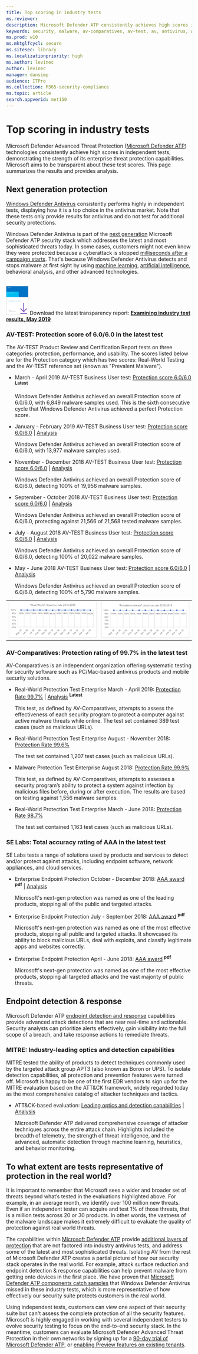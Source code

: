 ```yaml
---
title: Top scoring in industry tests
ms.reviewer: 
description: Microsoft Defender ATP consistently achieves high scores in independent tests. View the latest scores and analysis.
keywords: security, malware, av-comparatives, av-test, av, antivirus, windows, defender, scores, endpoint detection and response, next generation protection, MITRE, WDATP
ms.prod: w10
ms.mktglfcycl: secure
ms.sitesec: library
ms.localizationpriority: high
ms.author: levinec
author: levinec
manager: dansimp
audience: ITPro
ms.collection: M365-security-compliance  
ms.topic: article
search.appverid: met150
---
```


# Top scoring in industry tests

Microsoft Defender Advanced Threat Protection ([Microsoft Defender ATP](https://www.microsoft.com/en-us/WindowsForBusiness/windows-atp?ocid=cx-docs-avreports)) technologies consistently achieve high scores in independent tests, demonstrating the strength of its enterprise threat protection capabilities. Microsoft aims to be transparent about these test scores. This page summarizes the results and provides analysis.

## Next generation protection

[Windows Defender Antivirus](https://docs.microsoft.com/windows/security/threat-protection/windows-defender-antivirus/windows-defender-antivirus-in-windows-10?ocid=cx-docs-avreports) consistently performs highly in independent tests, displaying how it is a top choice in the antivirus market. Note that these tests only provide results for antivirus and do not test for additional security protections.

Windows Defender Antivirus is  part of the  [next generation](https://www.youtube.com/watch?v=Xy3MOxkX_o4) Microsoft Defender ATP security stack which addresses the latest and most sophisticated threats today. In some cases, customers might not even know they were protected because a cyberattack is stopped [milliseconds after a campaign starts](https://cloudblogs.microsoft.com/microsoftsecure/2018/03/07/behavior-monitoring-combined-with-machine-learning-spoils-a-massive-dofoil-coin-mining-campaign?ocid=cx-docs-avreports). That's because Windows Defender Antivirus detects and stops malware at first sight by using [machine learning](https://cloudblogs.microsoft.com/microsoftsecure/2018/06/07/machine-learning-vs-social-engineering?ocid=cx-docs-avreports), [artificial intelligence](https://cloudblogs.microsoft.com/microsoftsecure/2018/02/14/how-artificial-intelligence-stopped-an-emotet-outbreak?ocid=cx-docs-avreports), behavioral analysis, and other advanced technologies.
<br><br>

![Graph describing Real-World detection rate](./images/transparency-report-purple-60.png) Download the latest transparency report: [**Examining industry test results, May 2019**](https://query.prod.cms.rt.microsoft.com/cms/api/am/binary/RE33cdd)

### AV-TEST: Protection score of 6.0/6.0 in the latest test

The AV-TEST Product Review and Certification Report tests on three categories: protection, performance, and usability. The scores listed below are for the Protection category which has two scores: Real-World Testing and the AV-TEST reference set (known as "Prevalent Malware").

- March - April 2019 AV-TEST Business User test: [Protection score 6.0/6.0](https://www.av-test.org/en/antivirus/business-windows-client/windows-10/april-2019/microsoft-windows-defender-antivirus-4.18-191517/) <sup>**Latest**</sup>

     Windows Defender Antivirus achieved an overall Protection score of 6.0/6.0, with 6,849 malware samples used. This is the sixth consecutive cycle that Windows Defender Antivirus achieved a perfect Protection score.

- January - February 2019 AV-TEST Business User test: [Protection score 6.0/6.0](https://www.av-test.org/en/antivirus/business-windows-client/windows-10/february-2019/microsoft-windows-defender-antivirus-4.18-190611/) | [Analysis](https://query.prod.cms.rt.microsoft.com/cms/api/am/binary/RE33cdd)

    Windows Defender Antivirus achieved an overall Protection score of 6.0/6.0, with 13,977 malware samples used.

- November - December 2018 AV-TEST Business User test: [Protection score 6.0/6.0](https://www.av-test.org/en/antivirus/business-windows-client/windows-10/december-2018/microsoft-windows-defender-antivirus-4.18-185074/) | [Analysis](https://query.prod.cms.rt.microsoft.com/cms/api/am/binary/RWusR9)

    Windows Defender Antivirus achieved an overall Protection score of 6.0/6.0, detecting 100% of 19,956 malware samples.

- September - October 2018 AV-TEST Business User test: [Protection score 6.0/6.0](https://www.av-test.org/en/antivirus/business-windows-client/windows-10/october-2018/microsoft-windows-defender-antivirus-4.18-184174/) | [Analysis](https://query.prod.cms.rt.microsoft.com/cms/api/am/binary/RWqOqD)

    Windows Defender Antivirus achieved an overall Protection score of 6.0/6.0, protecting against 21,566 of 21,568 tested malware samples.

- July - August 2018 AV-TEST Business User test: [Protection score 6.0/6.0](https://www.av-test.org/en/antivirus/business-windows-client/windows-10/august-2018/microsoft-windows-defender-antivirus-4.12--4.18-183212/) | [Analysis](https://query.prod.cms.rt.microsoft.com/cms/api/am/binary/RE2IL3Y)

     Windows Defender Antivirus achieved an overall Protection score of 6.0/6.0, detecting 100% of 20,022 malware samples.

- May - June 2018 AV-TEST Business User test: [Protection score 6.0/6.0](https://www.av-test.org/en/antivirus/business-windows-client/windows-10/june-2018/microsoft-windows-defender-antivirus-4.12-182374/) | [Analysis](https://query.prod.cms.rt.microsoft.com/cms/api/am/binary/RE2v60I?ocid=cx-docs-avreports)

     Windows Defender Antivirus achieved an overall Protection score of 6.0/6.0, detecting 100% of 5,790 malware samples.

|||
|---|---|
|![Graph describing Real-World detection rate](./images/real-world-small.png)|![Graph describing Prevalent Malware](./images/prevalent-malware-small.png)|

### AV-Comparatives: Protection rating of 99.7% in the latest test

AV-Comparatives is an independent organization offering systematic testing for security software such as PC/Mac-based antivirus products and mobile security solutions.

- Real-World Protection Test Enterprise March - April 2019: [Protection Rate 99.7%](https://www.av-comparatives.org/tests/real-world-protection-test-enterprise-march-april-2019-testresult/) | [Analysis](https://query.prod.cms.rt.microsoft.com/cms/api/am/binary/RE33cdd) <sup>**Latest**</sup>

    This test, as defined by AV-Comparatives, attempts to assess the effectiveness of each security program to protect a computer against active malware threats while online. The test set contained 389 test cases (such as malicious URLs).

- Real-World Protection Test Enterprise August - November 2018: [Protection Rate 99.6%](https://www.av-comparatives.org/tests/real-world-protection-test-enterprise-august-november-2018-testresult/)

   The test set contained 1,207 test cases (such as malicious URLs).

- Malware Protection Test Enterprise August 2018: [Protection Rate 99.9%](https://www.av-comparatives.org/tests/malware-protection-test-enterprise-august-2018-testresult/)

    This test, as defined by AV-Comparatives, attempts to assesses a security program’s ability to protect a system against infection by malicious files before, during or after execution. The results are based on testing against 1,556 malware samples.

- Real-World Protection Test Enterprise March - June 2018: [Protection Rate 98.7%](https://www.av-comparatives.org/tests/real-world-protection-test-enterprise-march-june-2018-testresult/)

    The test set contained 1,163 test cases (such as malicious URLs).

### SE Labs: Total accuracy rating of AAA in the latest test

SE Labs tests a range of solutions used by products and services to detect and/or protect against attacks, including endpoint software, network appliances, and cloud services.

- Enterprise Endpoint Protection October - December 2018: [AAA award](https://selabs.uk/download/enterprise/epp/2018/oct-dec-2018-enterprise.pdf) <sup>**pdf**</sup> | [Analysis](https://query.prod.cms.rt.microsoft.com/cms/api/am/binary/RE33cdd)

     Microsoft's next-gen protection was named as one of the leading products, stopping all of the public and targeted attacks.

- Enterprise Endpoint Protection July - September 2018: [AAA award](https://selabs.uk/download/enterprise/epp/2018/jul-sep-2018-enterprise.pdf) <sup>**pdf**</sup>

    Microsoft's next-gen protection was named as one of the most effective products, stopping all public and targeted attacks. It showcased its ability to block malicious URLs, deal with exploits, and classify legitimate apps and websites correctly.

- Enterprise Endpoint Protection April - June 2018: [AAA award](https://selabs.uk/download/enterprise/epp/2018/apr-jun-2018-enterprise.pdf) <sup>**pdf**</sup>

    Microsoft's next-gen protection was named as one of the most effective products, stopping all targeted attacks and the vast majority of public threats.

## Endpoint detection & response

Microsoft Defender ATP [endpoint detection and response](https://docs.microsoft.com/windows/security/threat-protection/microsoft-defender-atp/overview-endpoint-detection-response) capabilities provide advanced attack detections that are near real-time and actionable. Security analysts can prioritize alerts effectively, gain visibility into the full scope of a breach, and take response actions to remediate threats.

### MITRE: Industry-leading optics and detection capabilities

MITRE tested the ability of products to detect techniques commonly used by the targeted attack group APT3 (also known as Boron or UPS). To isolate detection capabilities, all protection and prevention features were turned off. Microsoft is happy to be one of the first EDR vendors to sign up for the MITRE evaluation based on the ATT&CK framework, widely regarded today as the most comprehensive catalog of attacker techniques and tactics.

- ATT&CK-based evaluation: [Leading optics and detection capabilities](https://www.microsoft.com/security/blog/2018/12/03/insights-from-the-mitre-attack-based-evaluation-of-windows-defender-atp/) | [Analysis](https://techcommunity.microsoft.com/t5/Windows-Defender-ATP/MITRE-evaluation-highlights-industry-leading-EDR-capabilities-in/ba-p/369831)

    Microsoft Defender ATP delivered comprehensive coverage of attacker techniques across the entire attack chain. Highlights included the breadth of telemetry, the strength of threat intelligence, and the advanced, automatic detection through machine learning, heuristics, and behavior monitoring.

## To what extent are tests representative of protection in the real world?

It is important to remember that Microsoft sees a wider and broader set of threats beyond what’s tested in the evaluations highlighted above. For example, in an average month, we identify over 100 million new threats.  Even if an independent tester can acquire and test 1% of those threats, that is a million tests across 20 or 30 products. In other words, the vastness of the malware landscape makes it extremely difficult to evaluate the quality of protection against real world threats.

The capabilities within [Microsoft Defender ATP](https://www.microsoft.com/en-us/windowsforbusiness?ocid=cx-docs-avreports) provide [additional layers of protection](https://cloudblogs.microsoft.com/microsoftsecure/2017/12/11/detonating-a-bad-rabbit-windows-defender-antivirus-and-layered-machine-learning-defenses?ocid=cx-docs-avreports) that are not factored into industry antivirus tests, and address some of the latest and most sophisticated threats. Isolating AV from the rest of Microsoft Defender ATP creates a partial picture of how our security stack operates in the real world. For example, attack surface reduction and endpoint detection & response capabilities can help prevent malware from getting onto devices in the first place. We have proven that [Microsoft Defender ATP components catch samples](https://query.prod.cms.rt.microsoft.com/cms/api/am/binary/RE2ouJA?ocid=cx-docs-avreports) that Windows Defender Antivirus missed in these industry tests, which is more representative of how effectively our security suite protects customers in the real world.

Using independent tests, customers can view one aspect of their security suite but can't assess the complete protection of all the security features. Microsoft is highly engaged in working with several independent testers to evolve security testing to focus on the end-to-end security stack. In the meantime, customers can evaluate Microsoft Defender Advanced Threat Protection in their own networks by signing up for a [90-day trial of Microsoft Defender ATP](https://www.microsoft.com/en-us/WindowsForBusiness/windows-atp?ocid=cx-docs-avreports), or [enabling Preview features on existing tenants](https://docs.microsoft.com/windows/security/threat-protection/windows-defender-atp/preview-settings-windows-defender-advanced-threat-protection?ocid=cx-docs-avreports).
